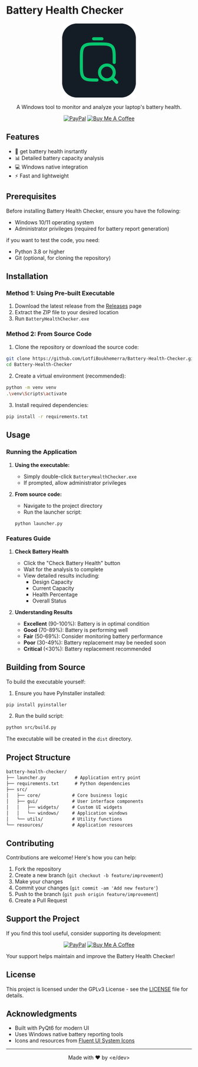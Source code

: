# Battery Health Checker

<div align="center">

<img src="resources/icon.png" alt="Battery Health Checker Logo" width="200"/>
<!-- ![Battery Health Checker Logo](resources/icon.png) -->

A Windows tool to monitor and analyze your laptop's battery health.

[![PayPal](https://img.shields.io/badge/PayPal-Donate-blue.svg?logo=paypal&style=flat-square)](https://www.paypal.com/paypalme/LotfiBoukhemerra) [![Buy Me A Coffee](https://img.shields.io/badge/Buy%20Me%20A%20Coffee-Donate-yellow.svg?logo=buy-me-a-coffee&style=flat-square)](https://buymeacoffee.com/eldev)

</div>

## Features

-   🔋 get battery health insrtantly
-   📊 Detailed battery capacity analysis
-   💻 Windows native integration
-   ⚡ Fast and lightweight

## Prerequisites

Before installing Battery Health Checker, ensure you have the following:

-   Windows 10/11 operating system
-   Administrator privileges (required for battery report generation)

if you want to test the code, you need:

-   Python 3.8 or higher
-   Git (optional, for cloning the repository)

## Installation

### Method 1: Using Pre-built Executable

1. Download the latest release from the [Releases](https://github.com/LotfiBoukhemerra/Battery-Health-Checker/releases/) page
2. Extract the ZIP file to your desired location
3. Run `BatteryHealthChecker.exe`

### Method 2: From Source Code

1. Clone the repository or download the source code:

```bash
git clone https://github.com/LotfiBoukhemerra/Battery-Health-Checker.git
cd Battery-Health-Checker
```

2. Create a virtual environment (recommended):

```bash
python -m venv venv
.\venv\Scripts\activate
```

3. Install required dependencies:

```bash
pip install -r requirements.txt
```

## Usage

### Running the Application

1. **Using the executable:**

    - Simply double-click `BatteryHealthChecker.exe`
    - If prompted, allow administrator privileges

2. **From source code:**
    - Navigate to the project directory
    - Run the launcher script:
    ```bash
    python launcher.py
    ```

### Features Guide

1. **Check Battery Health**

    - Click the "Check Battery Health" button
    - Wait for the analysis to complete
    - View detailed results including:
        - Design Capacity
        - Current Capacity
        - Health Percentage
        - Overall Status

2. **Understanding Results**
    - **Excellent** (90-100%): Battery is in optimal condition
    - **Good** (70-89%): Battery is performing well
    - **Fair** (50-69%): Consider monitoring battery performance
    - **Poor** (30-49%): Battery replacement may be needed soon
    - **Critical** (<30%): Battery replacement recommended

## Building from Source

To build the executable yourself:

1. Ensure you have PyInstaller installed:

```bash
pip install pyinstaller
```

2. Run the build script:

```bash
python src/build.py
```

The executable will be created in the `dist` directory.

## Project Structure

```
battery-health-checker/
├── launcher.py           # Application entry point
├── requirements.txt      # Python dependencies
├── src/
│   ├── core/            # Core business logic
│   ├── gui/             # User interface components
│   │   ├── widgets/     # Custom UI widgets
│   │   └── windows/     # Application windows
│   └── utils/           # Utility functions
└── resources/           # Application resources
```

## Contributing

Contributions are welcome! Here's how you can help:

1. Fork the repository
2. Create a new branch (`git checkout -b feature/improvement`)
3. Make your changes
4. Commit your changes (`git commit -am 'Add new feature'`)
5. Push to the branch (`git push origin feature/improvement`)
6. Create a Pull Request

## Support the Project

If you find this tool useful, consider supporting its development:

<div align="center">

[![PayPal](https://img.shields.io/badge/PayPal-Donate-blue.svg?logo=paypal&style=for-the-badge)](https://www.paypal.com/paypalme/LotfiBoukhemerra) [![Buy Me A Coffee](https://img.shields.io/badge/Buy%20Me%20A%20Coffee-Donate-yellow.svg?logo=buy-me-a-coffee&style=for-the-badge)](https://buymeacoffee.com/eldev)

</div>

Your support helps maintain and improve the Battery Health Checker!

## License

This project is licensed under the GPLv3 License - see the [LICENSE](LICENSE) file for details.

## Acknowledgments

-   Built with PyQt6 for modern UI
-   Uses Windows native battery reporting tools
-   Icons and resources from [Fluent UI System Icons](https://github.com/microsoft/fluentui-system-icons)

---

<div align="center">

Made with ❤️ by <e/dev>

</div>
